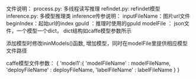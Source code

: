 文件说明：
process.py: 多线程读写推理
refindet.py: refindet模型
inference.py: 多模型推理类
inference传参说明：
inputFileName：图片url文件
beginIndex：起始url的index
gpuId ：推理时使用的gpuId
modelFile ： json文件，一个模型一个dict， dict结构如caffe模型参数所示

添加模型时修改ininModels()函数, 增加模型，同时在modelFile里提供相应模型文件路径

caffe模型文件参数：
{ 
    'model1':{
    'modelFileName' : modelFileName,
    'deployFileName' : deployFileName,
    'labelFileName' : labelFileName
    } 
}